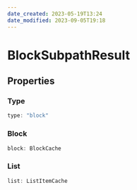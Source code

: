```yaml
---
date_created: 2023-05-19T13:24
date_modified: 2023-09-05T19:18
---
```

# BlockSubpathResult

## Properties

### Type

```ts
type: "block"
```

### Block

```ts
block: BlockCache
```

### List

```ts
list: ListItemCache
```
